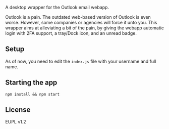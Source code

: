 A desktop wrapper for the Outlook email webapp.

Outlook is a pain. The outdated web-based version of Outlook is even worse. However, some companies or agencies will force it unto you. This wrapper aims at alleviating a bit of the pain, by giving the webapp automatic login with 2FA support, a tray/Dock icon, and an unread badge.

## Setup

As of now, you need to edit the `index.js` file with your username and full name.

## Starting the app

`npm install && npm start`

## License

EUPL v1.2
